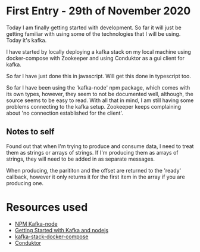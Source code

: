 # First Entry - 29th of November 2020

Today I am finally getting started with development. So far it will just be getting familiar with using some of the technologies that I will be using. Today it's kafka.

I have started by locally deploying a kafka stack on my local machine using docker-compose with Zookeeper and using Conduktor as a gui client for kafka.

So far I have just done this in javascript. Will get this done in typescript too.

So far I have been using the 'kafka-node' npm package, which comes with its own types, however, they seem to not be documented well, although, the source seems to be easy to read. With all that in mind, I am still having some problems connecting to the kafka setup. Zookeeper keeps complaining about 'no connection established for the client'.

## Notes to self
Found out that when I'm trying to produce and consume data, I need to treat them as strings or arrays of strings. If I'm producing them as arrays of strings, they will need to be added in as separate messages.

When producing, the parititon and the offset are returned to the 'ready' callback, however it only returns it for the first item in the array if you are producing one.

# Resources used
- [NPM Kafka-node](https://www.npmjs.com/package/kafka-node#kafkaclient)
- [Getting Started with Kafka and nodejs](https://thatcoder.space/getting-started-with-kafka-and-node-js-with-example/)
- [kafka-stack-docker-compose](https://github.com/simplesteph/kafka-stack-docker-compose)
- [Conduktor](https://www.conduktor.io/)
